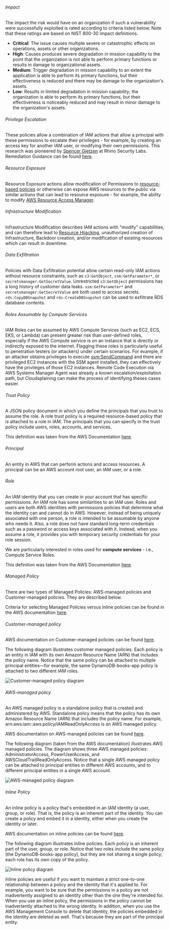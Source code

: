 
<div id="definition-impact"><h6>Impact</h6></div>

The impact the risk would have on an organization if such a vulnerability were successfully exploited is rated according to criteria listed below. Note that these ratings are based on NIST 800-30 impact definitions.

* **Critical**: The issue causes multiple severe or catastrophic effects on operations, assets or other organizations.
* **High**: Causes produces severe degradation in mission capability to the point that the organization is not able to perform primary functions or results in damage to organizational assets.
* **Medium**: Trigger degradation in mission capability to an extent the application is able to perform its primary functions, but their effectiveness is reduced and there may be damage to the organization's assets.
* **Low**: Results in limited degradation in mission capability; the organization is able to perform its primary functions, but their effectiveness is noticeably reduced and may result in minor damage to the organization's assets.


<div id="definition-privilege-escalation"><h6>Privilege Escalation</h6></div>

These policies allow a combination of IAM actions that allow a principal with these permissions to escalate their privileges - for example, by creating an access key for another IAM user, or modifying their own permissions. This research was pioneered by [Spencer Gietzen](https://twitter.com/SpenGietz) at Rhino Security Labs. Remediation Guidance can be found [here](https://rhinosecuritylabs.com/aws/aws-privilege-escalation-methods-mitigation/).


<div id="definition-resource-exposure"><h6>Resource Exposure</h6></div>

Resource Exposure actions allow modification of Permissions to [resource-based policies](https://docs.aws.amazon.com/IAM/latest/UserGuide/access_policies_identity-vs-resource.html) or otherwise can expose AWS resources to the public via similar actions that can lead to resource exposure - for example, the ability to modify [AWS Resource Access Manager](https://docs.aws.amazon.com/ram/latest/userguide/what-is.html).


<div id="definition-infrastructure-modification"><h6>Infrastructure Modification</h6></div>

Infrastructure Modification describes IAM actions with "modify" capabilities, and can therefore lead to [Resource Hijacking](https://attack.mitre.org/techniques/T1496/), unauthorized creation of Infrastructure, Backdoor creation, and/or modification of existing resources which can result in downtime.

<div id="definition-data-exfiltration"><h6>Data Exfiltration</h6></div>

Policies with Data Exfiltration potential allow certain read-only IAM actions without resource constraints, such as `s3:GetObject`, `ssm:GetParameter*`, or `secretsmanager:GetSecretValue`. Unrestricted `s3:GetObject` permissions has a long history of customer data leaks. `ssm:GetParameter*` and `secretsmanager:GetSecretValue` are both used to access secrets. `rds:CopyDBSnapshot` and `rds:CreateDBSnapshot` can be used to exfiltrate RDS database contents.

<div id="definition-roles-assumable-by-compute-services"><h6>Roles Assumable by Compute Services</h6></div>

IAM Roles can be assumed by AWS Compute Services (such as EC2, ECS, EKS, or Lambda) can present greater risk than user-defined roles, especially if the AWS Compute service is on an instance that is directly or indirectly exposed to the internet. Flagging these roles is particularly useful to penetration testers (or attackers) under certain scenarios. For example, if an attacker obtains privileges to execute [ssm:SendCommand](https://docs.aws.amazon.com/systems-manager/latest/APIReference/API_SendCommand.html) and there are privileged EC2 instances with the SSM agent installed, they can effectively have the privileges of those EC2 instances. Remote Code Execution via AWS Systems Manager Agent was already a known escalation/exploitation path, but Cloudsplaining can make the process of identifying theses cases easier.

<div id="definition-trust-policy"><h6>Trust Policy</h6></div>

A JSON policy document in which you define the principals that you trust to assume the role. A role trust policy is a required resource-based policy that is attached to a role in IAM. The principals that you can specify in the trust policy include users, roles, accounts, and services.

This definition was taken from the AWS Documentation [here](https://docs.aws.amazon.com/IAM/latest/UserGuide/id_roles_terms-and-concepts.html#term_trust-policy).


<div id="definition-principal"><h6>Principal</h6></div>

An entity in AWS that can perform actions and access resources. A principal can be an AWS account root user, an IAM user, or a role.

<div id="definition-role"><h6>Role</h6></div>

An IAM identity that you can create in your account that has specific permissions. An IAM role has some similarities to an IAM user. Roles and users are both AWS identities with permissions policies that determine what the identity can and cannot do in AWS. However, instead of being uniquely associated with one person, a role is intended to be assumable by anyone who needs it. Also, a role does not have standard long-term credentials such as a password or access keys associated with it. Instead, when you assume a role, it provides you with temporary security credentials for your role session.

We are particularly interested in roles used for **compute services** - i.e., Compute Service Roles.

This definition was taken from the AWS Documentation [here](https://docs.aws.amazon.com/IAM/latest/UserGuide/id_roles_terms-and-concepts.html#iam-term-role).

<div id="definition-managed-policy"><h6>Managed Policy</h6></div>

There are two types of Managed Policies: AWS-managed policies and Customer-managed policies. They are described below.

Criteria for selecting Managed Policies versus Inline policies can be found in the AWS documentation [here](https://docs.aws.amazon.com/IAM/latest/UserGuide/access_policies_managed-vs-inline.html#choosing-managed-or-inline).

<div id="definition-customer-managed-policy"><h6>Customer-managed policy</h6></div>

AWS documentation on Customer-managed policies can be found [here](https://docs.aws.amazon.com/IAM/latest/UserGuide/access_policies_managed-vs-inline.html#customer-managed-policies).

The following diagram illustrates customer managed policies. Each policy is an entity in IAM with its own Amazon Resource Name (ARN) that includes the policy name. Notice that the same policy can be attached to multiple principal entities—for example, the same DynamoDB-books-app policy is attached to two different IAM roles.

![Customer-managed policy diagram](https://docs.aws.amazon.com/IAM/latest/UserGuide/images/policies-customer-managed-policies.diagram.png)

<div id="definition-aws-managed-policy"><h6>AWS-managed policy</h6></div>

An AWS managed policy is a standalone policy that is created and administered by AWS. Standalone policy means that the policy has its own Amazon Resource Name (ARN) that includes the policy name. For example, arn:aws:iam::aws:policy/IAMReadOnlyAccess is an AWS managed policy.

AWS documentation on AWS-managed policies can be found [here](https://docs.aws.amazon.com/IAM/latest/UserGuide/access_policies_managed-vs-inline.html#aws-managed-policies).

The following diagram (taken from the AWS documentation) illustrates AWS managed policies. The diagram shows three AWS managed policies: AdministratorAccess, PowerUserAccess, and AWSCloudTrailReadOnlyAccess. Notice that a single AWS managed policy can be attached to principal entities in different AWS accounts, and to different principal entities in a single AWS account.

![AWS-managed policy diagram](https://docs.aws.amazon.com/IAM/latest/UserGuide/images/policies-aws-managed-policies.diagram.png)

<div id="definition-inline-policy"><h6>Inline Policy</h6></div>

An inline policy is a policy that's embedded in an IAM identity (a user, group, or role). That is, the policy is an inherent part of the identity. You can create a policy and embed it in a identity, either when you create the identity or later.

AWS documentation on inline policies can be found [here](https://docs.aws.amazon.com/IAM/latest/UserGuide/access_policies_managed-vs-inline.html#inline-policies).

The following diagram illustrates inline policies. Each policy is an inherent part of the user, group, or role. Notice that two roles include the same policy (the DynamoDB-books-app policy), but they are not sharing a single policy; each role has its own copy of the policy.

![Inline policy diagram](https://docs.aws.amazon.com/IAM/latest/UserGuide/images/policies-inline-policies.diagram.png)

Inline policies are useful if you want to maintain a strict one-to-one relationship between a policy and the identity that it's applied to. For example, you want to be sure that the permissions in a policy are not inadvertently assigned to an identity other than the one they're intended for. When you use an inline policy, the permissions in the policy cannot be inadvertently attached to the wrong identity. In addition, when you use the AWS Management Console to delete that identity, the policies embedded in the identity are deleted as well. That's because they are part of the principal entity.

